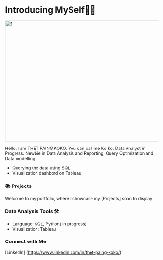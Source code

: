 # Introducing MySelf🧑🏻 



<img width="1584" height="396" alt="1" src="https://github.com/user-attachments/assets/2bde9c95-25fa-449d-925a-1a365caee635" />


Hello, I am THET PAING KOKO. You can call me Ko Ko. Data Analyst in Progress. Newbie in Data Analysis and Reporting, Query Optimization and Data modelling.
- Querying the data using SQL.
- Visualization dashbord on Tableau

### 📚 Projects
Welcome to my portfolio, where I showcase my [Projects] soon to display

###  Data Analysis Tools 🛠️

- Language: SQL, Python( in progress)
- Visualization: Tableau


### Connect with Me
[LinkedIn] (https://www.linkedin.com/in/thet-paing-koko/)

 

